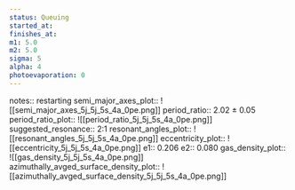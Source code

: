```yaml
---
status: Queuing
started_at:
finishes_at:
m1: 5.0
m2: 5.0
sigma: 5
alpha: 4
photoevaporation: 0
---
```


notes:: restarting
semi_major_axes_plot:: ![[semi_major_axes_5j_5j_5s_4a_0pe.png]]
period_ratio:: 2.02 ± 0.05
period_ratio_plot:: ![[period_ratio_5j_5j_5s_4a_0pe.png]]
suggested_resonance:: 2:1
resonant_angles_plot:: ![[resonant_angles_5j_5j_5s_4a_0pe.png]]
eccentricity_plot:: ![[eccentricity_5j_5j_5s_4a_0pe.png]]
e1:: 0.206
e2:: 0.080
gas_density_plot:: ![[gas_density_5j_5j_5s_4a_0pe.png]]
azimuthally_avged_surface_density_plot:: ![[azimuthally_avged_surface_density_5j_5j_5s_4a_0pe.png]]
